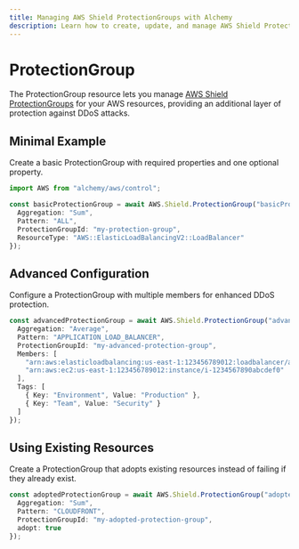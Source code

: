 ```yaml
---
title: Managing AWS Shield ProtectionGroups with Alchemy
description: Learn how to create, update, and manage AWS Shield ProtectionGroups using Alchemy Cloud Control.
---
```


# ProtectionGroup

The ProtectionGroup resource lets you manage [AWS Shield ProtectionGroups](https://docs.aws.amazon.com/shield/latest/userguide/) for your AWS resources, providing an additional layer of protection against DDoS attacks.

## Minimal Example

Create a basic ProtectionGroup with required properties and one optional property.

```ts
import AWS from "alchemy/aws/control";

const basicProtectionGroup = await AWS.Shield.ProtectionGroup("basicProtectionGroup", {
  Aggregation: "Sum",
  Pattern: "ALL",
  ProtectionGroupId: "my-protection-group",
  ResourceType: "AWS::ElasticLoadBalancingV2::LoadBalancer"
});
```

## Advanced Configuration

Configure a ProtectionGroup with multiple members for enhanced DDoS protection.

```ts
const advancedProtectionGroup = await AWS.Shield.ProtectionGroup("advancedProtectionGroup", {
  Aggregation: "Average",
  Pattern: "APPLICATION_LOAD_BALANCER",
  ProtectionGroupId: "my-advanced-protection-group",
  Members: [
    "arn:aws:elasticloadbalancing:us-east-1:123456789012:loadbalancer/app/my-load-balancer/50dc6c495c0c9188",
    "arn:aws:ec2:us-east-1:123456789012:instance/i-1234567890abcdef0"
  ],
  Tags: [
    { Key: "Environment", Value: "Production" },
    { Key: "Team", Value: "Security" }
  ]
});
```

## Using Existing Resources

Create a ProtectionGroup that adopts existing resources instead of failing if they already exist.

```ts
const adoptedProtectionGroup = await AWS.Shield.ProtectionGroup("adoptedProtectionGroup", {
  Aggregation: "Sum",
  Pattern: "CLOUDFRONT",
  ProtectionGroupId: "my-adopted-protection-group",
  adopt: true
});
```